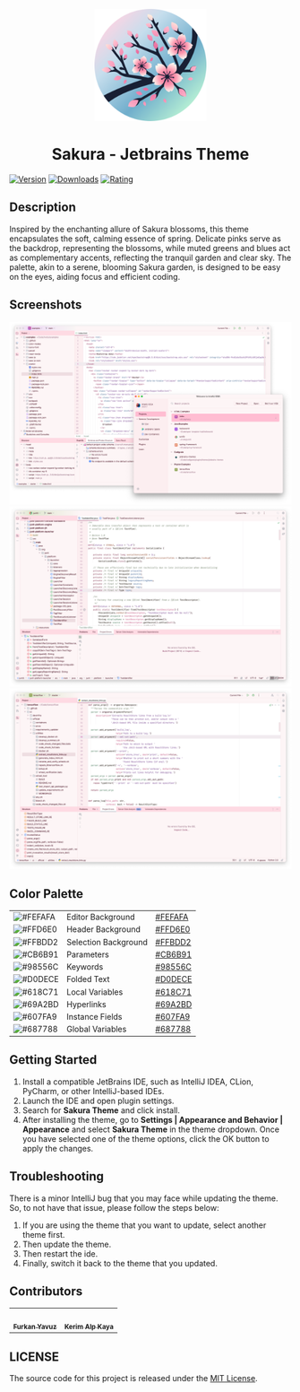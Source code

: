 <p align="center">
   <a href="https://plugins.jetbrains.com/plugin/22872-sakura-theme">
    <img src="icon.png" alt="Logo" width=200>
  </a>
</p>

<h1 align="center">
Sakura - Jetbrains Theme
</h1>

[![Version](https://img.shields.io/jetbrains/plugin/v/22872-sakura-theme.svg?label=Version&style=for-the-badge&logo=jetbrains)](https://plugins.jetbrains.com/plugin/22872-sakura-theme)
[![Downloads](https://img.shields.io/jetbrains/plugin/d/22872-sakura-theme.svg?style=for-the-badge&logo=jetbrains)](https://plugins.jetbrains.com/plugin/22872-sakura-theme)
[![Rating](https://img.shields.io/jetbrains/plugin/r/rating/22872-sakura-theme?label=Rating&style=for-the-badge&logo=jetbrains)](https://plugins.jetbrains.com/plugin/22872-sakura-theme)

## Description

Inspired by the enchanting allure of Sakura blossoms, this theme encapsulates the soft, calming essence of spring.
Delicate pinks serve as the backdrop, representing the blossoms, while muted greens and blues act as
complementary accents, reflecting the tranquil garden and clear sky. The palette, akin to a serene, blooming Sakura
garden, is designed to be easy on the eyes, aiding focus and efficient coding.

## Screenshots

<img src="screenshot-1.png" alt="screenshot">
<img src="screenshot-2.png" alt="screenshot">
<img src="screenshot-3.png" alt="screenshot">

## Color Palette
<table>
   <tr>
      <td><img src="https://codigrate.com/util/color/FEFAFA.png?width=30&height=30" alt="#FEFAFA"></td>
      <td>
         Editor Background
      </td>
      <td>
         <a href="https://codigrate.com/en-US/tools/color/FEFAFA">#FEFAFA</a>
      </td>
   </tr>
   <tr>
      <td><img src="https://codigrate.com/util/color/FFD6E0.png?width=30&height=30" alt="#FFD6E0"></td>
      <td>
         Header Background
      </td>
      <td>
         <a href="https://codigrate.com/en-US/tools/color/FFD6E0">#FFD6E0</a>
      </td>
   </tr>
   <tr>
      <td><img src="https://codigrate.com/util/color/FFBDD2.png?width=30&height=30" alt="#FFBDD2"></td>
      <td>
         Selection Background
      </td>
      <td>
         <a href="https://codigrate.com/en-US/tools/color/FFBDD2">#FFBDD2</a>
      </td>
   </tr>
   <tr>
      <td><img src="https://codigrate.com/util/color/CB6B91.png?width=30&height=30" alt="#CB6B91"></td>
      <td>
         Parameters
      </td>
      <td>
         <a href="https://codigrate.com/en-US/tools/color/CB6B91">#CB6B91</a>
      </td>
   </tr>
   <tr>
      <td><img src="https://codigrate.com/util/color/98556C.png?width=30&height=30" alt="#98556C"></td>
      <td>
         Keywords
      </td>
      <td>
         <a href="https://codigrate.com/en-US/tools/color/98556C">#98556C</a>
      </td>
   </tr>
   <tr>
      <td><img src="https://codigrate.com/util/color/D0DECE.png?width=30&height=30" alt="#D0DECE"></td>
      <td>
         Folded Text
      </td>
      <td>
         <a href="https://codigrate.com/en-US/tools/color/D0DECE">#D0DECE</a>
      </td>
   </tr>
   <tr>
      <td><img src="https://codigrate.com/util/color/618C71.png?width=30&height=30" alt="#618C71"></td>
      <td>
         Local Variables
      </td>
      <td>
         <a href="https://codigrate.com/en-US/tools/color/618C71">#618C71</a>
      </td>
   </tr>
   <tr>
      <td><img src="https://codigrate.com/util/color/69A2BD.png?width=30&height=30" alt="#69A2BD"></td>
      <td>
         Hyperlinks
      </td>
      <td>
         <a href="https://codigrate.com/en-US/tools/color/69A2BD">#69A2BD</a>
      </td>
   </tr>
   <tr>
      <td><img src="https://codigrate.com/util/color/607FA9.png?width=30&height=30" alt="#607FA9"></td>
      <td>
         Instance Fields
      </td>
      <td>
         <a href="https://codigrate.com/en-US/tools/color/607FA9">#607FA9</a>
      </td>
   </tr>
   <tr>
      <td><img src="https://codigrate.com/util/color/687788.png?width=30&height=30" alt="#687788"></td>
      <td>
         Global Variables
      </td>
      <td>
         <a href="https://codigrate.com/en-US/tools/color/687788">#687788</a>
      </td>
   </tr>
</table>

## Getting Started

1. Install a compatible JetBrains IDE, such as IntelliJ IDEA, CLion, PyCharm, or other IntelliJ-based IDEs.
2. Launch the IDE and open plugin settings.
3. Search for **Sakura Theme** and click install.
4. After installing the theme, go to **Settings | Appearance and Behavior | Appearance** and select **Sakura Theme** in
   the theme dropdown. Once you have selected one of the theme options, click the OK button to apply the changes.

## Troubleshooting

There is a minor IntelliJ bug that you may face while updating the theme.
So, to not have that issue, please follow the steps below:

1. If you are using the theme that you want to update, select another theme first.
2. Then update the theme.
3. Then restart the ide.
4. Finally, switch it back to the theme that you updated.

## Contributors

<!-- ALL-CONTRIBUTORS-LIST:START - Do not remove or modify this section -->
<!-- prettier-ignore-start -->
<!-- markdownlint-disable -->
<table>
  <tr>
    <td align="center"><a href="https://github.com/furknyavuz"><img src="https://avatars0.githubusercontent.com/u/2248168?s=460&u=435ef6ade0785a7a135ce56cae751fb3ade1d126&v=4" width="100px;" alt=""/><br /><sub><b>Furkan Yavuz</b></sub></a><br /></td>
    <td align="center"><a href="https://github.com/kerimalp"><img src="https://avatars.githubusercontent.com/u/90132495?v=4" width="100px;" alt=""/><br /><sub><b>Kerim Alp Kaya</b></sub></a><br /></td>
  </tr>
</table>

<!-- markdownlint-enable -->
<!-- prettier-ignore-end -->

<!-- ALL-CONTRIBUTORS-LIST:END -->

## LICENSE

The source code for this project is released under the [MIT License](LICENSE).
